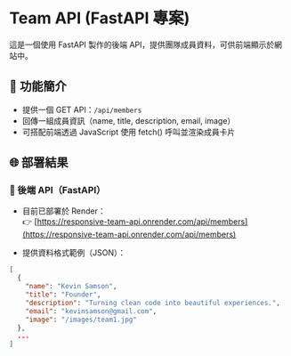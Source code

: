 # Team API (FastAPI 專案)

這是一個使用 FastAPI 製作的後端 API，提供團隊成員資料，可供前端顯示於網站中。

## 🔧 功能簡介

- 提供一個 GET API：`/api/members`
- 回傳一組成員資訊（name, title, description, email, image）
- 可搭配前端透過 JavaScript 使用 fetch() 呼叫並渲染成員卡片

## 🌐 部署結果

### 🔸 後端 API（FastAPI）

- 目前已部署於 Render：  
  👉 [https://responsive-team-api.onrender.com/api/members](https://responsive-team-api.onrender.com/api/members)

- 提供資料格式範例（JSON）：

```json
[
  {
    "name": "Kevin Samson",
    "title": "Founder",
    "description": "Turning clean code into beautiful experiences.",
    "email": "kevinsamson@gmail.com",
    "image": "/images/team1.jpg"
  },
  ...
]
```
